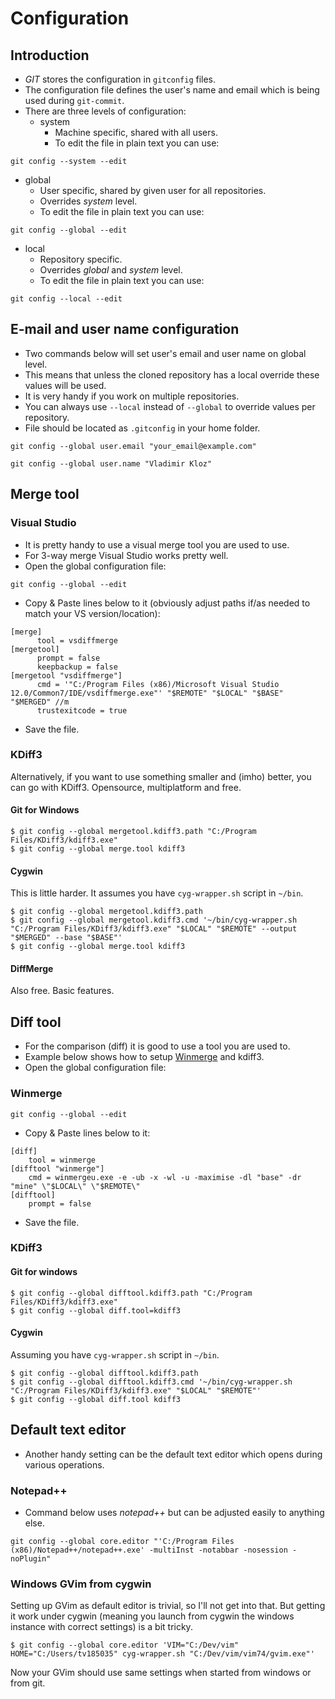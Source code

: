 # Configuration

## Introduction

* _GIT_ stores the configuration in ```gitconfig``` files.
* The configuration file defines the user's name and email which is being used during ```git-commit```.
* There are three levels of configuration:
  * system
    * Machine specific, shared with all users.
    * To edit the file in plain text you can use:

```
git config --system --edit
```

  * global
    * User specific, shared by given user for all repositories.
    * Overrides _system_ level.
    * To edit the file in plain text you can use:

```
git config --global --edit
```

  * local
    * Repository specific.
    * Overrides _global_ and _system_ level.
    * To edit the file in plain text you can use:

```
git config --local --edit
```

## E-mail and user name configuration

* Two commands below will set user's email and user name on global level.
* This means that unless the cloned repository has a local override these values will be used.
* It is very handy if you work on multiple repositories.
* You can always use ```--local``` instead of ```--global``` to override values per repository.
* File should be located as ```.gitconfig``` in your home folder.

```
git config --global user.email "your_email@example.com"
```

```
git config --global user.name "Vladimir Kloz"
```

## Merge tool

### Visual Studio

* It is pretty handy to use a visual merge tool you are used to use.
* For 3-way merge Visual Studio works pretty well.
* Open the global configuration file:

```
git config --global --edit
```

* Copy & Paste lines below to it (obviously adjust paths if/as needed
  to match your VS version/location):

```
[merge]
      tool = vsdiffmerge
[mergetool]
      prompt = false
      keepbackup = false
[mergetool "vsdiffmerge"]
      cmd = '"C:/Program Files (x86)/Microsoft Visual Studio 12.0/Common7/IDE/vsdiffmerge.exe"' "$REMOTE" "$LOCAL" "$BASE" "$MERGED" //m
      trustexitcode = true
```

* Save the file.

### KDiff3

Alternatively, if you want to use something smaller and (imho) better, you can go with KDiff3. Opensource, multiplatform and free.

#### Git for Windows

	$ git config --global mergetool.kdiff3.path "C:/Program Files/KDiff3/kdiff3.exe"
	$ git config --global merge.tool kdiff3

#### Cygwin

This is little harder. It assumes you have `cyg-wrapper.sh` script in `~/bin`.

	$ git config --global mergetool.kdiff3.path
	$ git config --global mergetool.kdiff3.cmd '~/bin/cyg-wrapper.sh "C:/Program Files/KDiff3/kdiff3.exe" "$LOCAL" "$REMOTE" --output "$MERGED" --base "$BASE"'
	$ git config --global merge.tool kdiff3

#### DiffMerge

Also free.  Basic features.

## Diff tool

* For the comparison (diff) it is good to use a tool you are used to.
* Example below shows how to setup [Winmerge](http://winmerge.org/downloads/) and kdiff3.
* Open the global configuration file:

### Winmerge

```
git config --global --edit
```

* Copy & Paste lines below to it:

```
[diff]
    tool = winmerge
[difftool "winmerge"]
    cmd = winmergeu.exe -e -ub -x -wl -u -maximise -dl "base" -dr "mine" \"$LOCAL\" \"$REMOTE\"
[difftool]
    prompt = false
```

* Save the file.

### KDiff3

#### Git for windows

    $ git config --global difftool.kdiff3.path "C:/Program Files/KDiff3/kdiff3.exe"
	$ git config --global diff.tool=kdiff3

#### Cygwin

Assuming you have `cyg-wrapper.sh` script in `~/bin`.

	$ git config --global difftool.kdiff3.path
	$ git config --global difftool.kdiff3.cmd '~/bin/cyg-wrapper.sh "C:/Program Files/KDiff3/kdiff3.exe" "$LOCAL" "$REMOTE"'
	$ git config --global diff.tool kdiff3

## Default text editor

* Another handy setting can be the default text editor which opens during
  various operations.

### Notepad++
* Command below uses _notepad++_ but can be adjusted easily to anything
  else.

```
git config --global core.editor "'C:/Program Files (x86)/Notepad++/notepad++.exe' -multiInst -notabbar -nosession -noPlugin"
```

### Windows GVim from cygwin

Setting up GVim as default editor is trivial, so I'll not get into that. But getting it work under cygwin (meaning you launch from cygwin the windows instance with correct settings) is a bit tricky.

	$ git config --global core.editor 'VIM="C:/Dev/vim" HOME="C:/Users/tv185035" cyg-wrapper.sh "C:/Dev/vim/vim74/gvim.exe"'

Now your GVim should use same settings when started from windows or from git.
